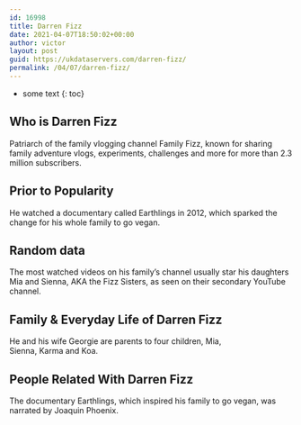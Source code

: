 ```yaml
---
id: 16998
title: Darren Fizz
date: 2021-04-07T18:50:02+00:00
author: victor
layout: post
guid: https://ukdataservers.com/darren-fizz/
permalink: /04/07/darren-fizz/
---
```


* some text
{: toc}


## Who is Darren Fizz



Patriarch of the family vlogging channel Family Fizz, known for sharing family adventure vlogs, experiments, challenges and more for more than 2.3 million subscribers. 

                
                
                
## Prior to Popularity



He watched a documentary called Earthlings in 2012, which sparked the change for his whole family to go vegan.  

                
                
                
## Random data



The most watched videos on his family&#8217;s channel usually star his daughters Mia and Sienna, AKA the Fizz Sisters, as seen on their secondary YouTube channel. 

                
                
                
## Family & Everyday Life of Darren Fizz



He and his wife Georgie are parents to four children, Mia, Sienna, Karma and Koa. 

                
                
                
## People Related With Darren Fizz



The documentary Earthlings, which inspired his family to go vegan, was narrated by Joaquin Phoenix.

                
              
            
          
          
          